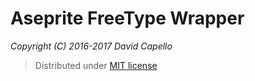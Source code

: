 # Aseprite FreeType Wrapper
*Copyright (C) 2016-2017 David Capello*

> Distributed under [MIT license](LICENSE.txt)
